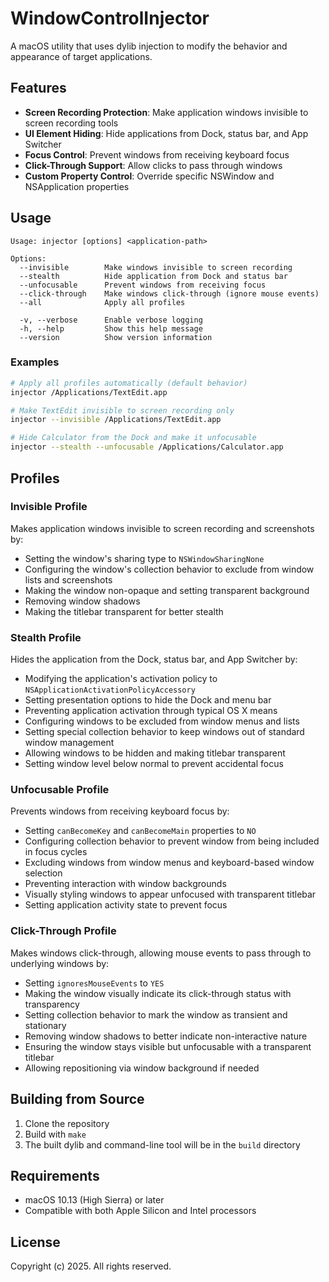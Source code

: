 # WindowControlInjector

A macOS utility that uses dylib injection to modify the behavior and appearance of target applications.

## Features

- **Screen Recording Protection**: Make application windows invisible to screen recording tools
- **UI Element Hiding**: Hide applications from Dock, status bar, and App Switcher
- **Focus Control**: Prevent windows from receiving keyboard focus
- **Click-Through Support**: Allow clicks to pass through windows
- **Custom Property Control**: Override specific NSWindow and NSApplication properties

## Usage

```
Usage: injector [options] <application-path>

Options:
  --invisible        Make windows invisible to screen recording
  --stealth          Hide application from Dock and status bar
  --unfocusable      Prevent windows from receiving focus
  --click-through    Make windows click-through (ignore mouse events)
  --all              Apply all profiles

  -v, --verbose      Enable verbose logging
  -h, --help         Show this help message
  --version          Show version information
```

### Examples

```bash
# Apply all profiles automatically (default behavior)
injector /Applications/TextEdit.app

# Make TextEdit invisible to screen recording only
injector --invisible /Applications/TextEdit.app

# Hide Calculator from the Dock and make it unfocusable
injector --stealth --unfocusable /Applications/Calculator.app
```

## Profiles

### Invisible Profile

Makes application windows invisible to screen recording and screenshots by:
- Setting the window's sharing type to `NSWindowSharingNone`
- Configuring the window's collection behavior to exclude from window lists and screenshots
- Making the window non-opaque and setting transparent background
- Removing window shadows
- Making the titlebar transparent for better stealth

### Stealth Profile

Hides the application from the Dock, status bar, and App Switcher by:
- Modifying the application's activation policy to `NSApplicationActivationPolicyAccessory`
- Setting presentation options to hide the Dock and menu bar
- Preventing application activation through typical OS X means
- Configuring windows to be excluded from window menus and lists
- Setting special collection behavior to keep windows out of standard window management
- Allowing windows to be hidden and making titlebar transparent
- Setting window level below normal to prevent accidental focus

### Unfocusable Profile

Prevents windows from receiving keyboard focus by:
- Setting `canBecomeKey` and `canBecomeMain` properties to `NO`
- Configuring collection behavior to prevent window from being included in focus cycles
- Excluding windows from window menus and keyboard-based window selection
- Preventing interaction with window backgrounds
- Visually styling windows to appear unfocused with transparent titlebar
- Setting application activity state to prevent focus

### Click-Through Profile

Makes windows click-through, allowing mouse events to pass through to underlying windows by:
- Setting `ignoresMouseEvents` to `YES`
- Making the window visually indicate its click-through status with transparency
- Setting collection behavior to mark the window as transient and stationary
- Removing window shadows to better indicate non-interactive nature
- Ensuring the window stays visible but unfocusable with a transparent titlebar
- Allowing repositioning via window background if needed


## Building from Source

1. Clone the repository
2. Build with `make`
3. The built dylib and command-line tool will be in the `build` directory

## Requirements

- macOS 10.13 (High Sierra) or later
- Compatible with both Apple Silicon and Intel processors

## License

Copyright (c) 2025. All rights reserved.
